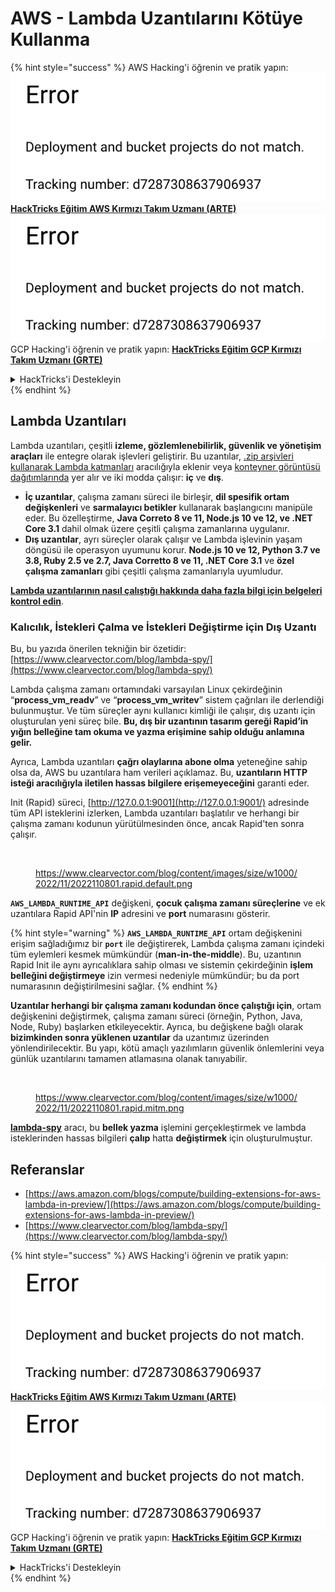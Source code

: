 # AWS - Lambda Uzantılarını Kötüye Kullanma

{% hint style="success" %}
AWS Hacking'i öğrenin ve pratik yapın:<img src="../../../../.gitbook/assets/image (1) (1).png" alt="" data-size="line">[**HackTricks Eğitim AWS Kırmızı Takım Uzmanı (ARTE)**](https://training.hacktricks.xyz/courses/arte)<img src="../../../../.gitbook/assets/image (1) (1).png" alt="" data-size="line">\
GCP Hacking'i öğrenin ve pratik yapın: <img src="../../../../.gitbook/assets/image (2).png" alt="" data-size="line">[**HackTricks Eğitim GCP Kırmızı Takım Uzmanı (GRTE)**<img src="../../../../.gitbook/assets/image (2).png" alt="" data-size="line">](https://training.hacktricks.xyz/courses/grte)

<details>

<summary>HackTricks'i Destekleyin</summary>

* [**abonelik planlarını**](https://github.com/sponsors/carlospolop) kontrol edin!
* **💬 [**Discord grubuna**](https://discord.gg/hRep4RUj7f) veya [**telegram grubuna**](https://t.me/peass) katılın ya da **Twitter**'da **bizi takip edin** 🐦 [**@hacktricks\_live**](https://twitter.com/hacktricks\_live)**.**
* **Hacking ipuçlarını paylaşmak için** [**HackTricks**](https://github.com/carlospolop/hacktricks) ve [**HackTricks Cloud**](https://github.com/carlospolop/hacktricks-cloud) github reposuna PR gönderin.

</details>
{% endhint %}

## Lambda Uzantıları

Lambda uzantıları, çeşitli **izleme, gözlemlenebilirlik, güvenlik ve yönetişim araçları** ile entegre olarak işlevleri geliştirir. Bu uzantılar, [.zip arşivleri kullanarak Lambda katmanları](https://docs.aws.amazon.com/lambda/latest/dg/configuration-layers.html) aracılığıyla eklenir veya [konteyner görüntüsü dağıtımlarında](https://aws.amazon.com/blogs/compute/working-with-lambda-layers-and-extensions-in-container-images/) yer alır ve iki modda çalışır: **iç** ve **dış**.

* **İç uzantılar**, çalışma zamanı süreci ile birleşir, **dil spesifik ortam değişkenleri** ve **sarmalayıcı betikler** kullanarak başlangıcını manipüle eder. Bu özelleştirme, **Java Correto 8 ve 11, Node.js 10 ve 12, ve .NET Core 3.1** dahil olmak üzere çeşitli çalışma zamanlarına uygulanır.
* **Dış uzantılar**, ayrı süreçler olarak çalışır ve Lambda işlevinin yaşam döngüsü ile operasyon uyumunu korur. **Node.js 10 ve 12, Python 3.7 ve 3.8, Ruby 2.5 ve 2.7, Java Corretto 8 ve 11, .NET Core 3.1** ve **özel çalışma zamanları** gibi çeşitli çalışma zamanlarıyla uyumludur.

[**Lambda uzantılarının nasıl çalıştığı hakkında daha fazla bilgi için belgeleri kontrol edin**](https://docs.aws.amazon.com/lambda/latest/dg/runtimes-extensions-api.html).

### Kalıcılık, İstekleri Çalma ve İstekleri Değiştirme için Dış Uzantı

Bu, bu yazıda önerilen tekniğin bir özetidir: [https://www.clearvector.com/blog/lambda-spy/](https://www.clearvector.com/blog/lambda-spy/)

Lambda çalışma zamanı ortamındaki varsayılan Linux çekirdeğinin “**process\_vm\_readv**” ve “**process\_vm\_writev**” sistem çağrıları ile derlendiği bulunmuştur. Ve tüm süreçler aynı kullanıcı kimliği ile çalışır, dış uzantı için oluşturulan yeni süreç bile. **Bu, dış bir uzantının tasarım gereği Rapid’in yığın belleğine tam okuma ve yazma erişimine sahip olduğu anlamına gelir.**

Ayrıca, Lambda uzantıları **çağrı olaylarına abone olma** yeteneğine sahip olsa da, AWS bu uzantılara ham verileri açıklamaz. Bu, **uzantıların HTTP isteği aracılığıyla iletilen hassas bilgilere erişemeyeceğini** garanti eder.

Init (Rapid) süreci, [http://127.0.0.1:9001](http://127.0.0.1:9001/) adresinde tüm API isteklerini izlerken, Lambda uzantıları başlatılır ve herhangi bir çalışma zamanı kodunun yürütülmesinden önce, ancak Rapid'ten sonra çalışır.

<figure><img src="../../../../.gitbook/assets/image (254).png" alt=""><figcaption><p><a href="https://www.clearvector.com/blog/content/images/size/w1000/2022/11/2022110801.rapid.default.png">https://www.clearvector.com/blog/content/images/size/w1000/2022/11/2022110801.rapid.default.png</a></p></figcaption></figure>

**`AWS_LAMBDA_RUNTIME_API`** değişkeni, **çocuk çalışma zamanı süreçlerine** ve ek uzantılara Rapid API'nin **IP** adresini ve **port** numarasını gösterir.

{% hint style="warning" %}
**`AWS_LAMBDA_RUNTIME_API`** ortam değişkenini erişim sağladığımız bir **`port`** ile değiştirerek, Lambda çalışma zamanı içindeki tüm eylemleri kesmek mümkündür (**man-in-the-middle**). Bu, uzantının Rapid Init ile aynı ayrıcalıklara sahip olması ve sistemin çekirdeğinin **işlem belleğini değiştirmeye** izin vermesi nedeniyle mümkündür; bu da port numarasının değiştirilmesini sağlar.
{% endhint %}

**Uzantılar herhangi bir çalışma zamanı kodundan önce çalıştığı için**, ortam değişkenini değiştirmek, çalışma zamanı süreci (örneğin, Python, Java, Node, Ruby) başlarken etkileyecektir. Ayrıca, bu değişkene bağlı olarak **bizimkinden sonra yüklenen uzantılar** da uzantımız üzerinden yönlendirilecektir. Bu yapı, kötü amaçlı yazılımların güvenlik önlemlerini veya günlük uzantılarını tamamen atlamasına olanak tanıyabilir.

<figure><img src="../../../../.gitbook/assets/image (267).png" alt=""><figcaption><p><a href="https://www.clearvector.com/blog/content/images/size/w1000/2022/11/2022110801.rapid.mitm.png">https://www.clearvector.com/blog/content/images/size/w1000/2022/11/2022110801.rapid.mitm.png</a></p></figcaption></figure>

[**lambda-spy**](https://github.com/clearvector/lambda-spy) aracı, bu **bellek yazma** işlemini gerçekleştirmek ve lambda isteklerinden hassas bilgileri **çalıp** hatta **değiştirmek** için oluşturulmuştur.

## Referanslar

* [https://aws.amazon.com/blogs/compute/building-extensions-for-aws-lambda-in-preview/](https://aws.amazon.com/blogs/compute/building-extensions-for-aws-lambda-in-preview/)
* [https://www.clearvector.com/blog/lambda-spy/](https://www.clearvector.com/blog/lambda-spy/)

{% hint style="success" %}
AWS Hacking'i öğrenin ve pratik yapın:<img src="../../../../.gitbook/assets/image (1) (1).png" alt="" data-size="line">[**HackTricks Eğitim AWS Kırmızı Takım Uzmanı (ARTE)**](https://training.hacktricks.xyz/courses/arte)<img src="../../../../.gitbook/assets/image (1) (1).png" alt="" data-size="line">\
GCP Hacking'i öğrenin ve pratik yapın: <img src="../../../../.gitbook/assets/image (2).png" alt="" data-size="line">[**HackTricks Eğitim GCP Kırmızı Takım Uzmanı (GRTE)**<img src="../../../../.gitbook/assets/image (2).png" alt="" data-size="line">](https://training.hacktricks.xyz/courses/grte)

<details>

<summary>HackTricks'i Destekleyin</summary>

* [**abonelik planlarını**](https://github.com/sponsors/carlospolop) kontrol edin!
* **💬 [**Discord grubuna**](https://discord.gg/hRep4RUj7f) veya [**telegram grubuna**](https://t.me/peass) katılın ya da **Twitter**'da **bizi takip edin** 🐦 [**@hacktricks\_live**](https://twitter.com/hacktricks\_live)**.**
* **Hacking ipuçlarını paylaşmak için** [**HackTricks**](https://github.com/carlospolop/hacktricks) ve [**HackTricks Cloud**](https://github.com/carlospolop/hacktricks-cloud) github reposuna PR gönderin.

</details>
{% endhint %}
